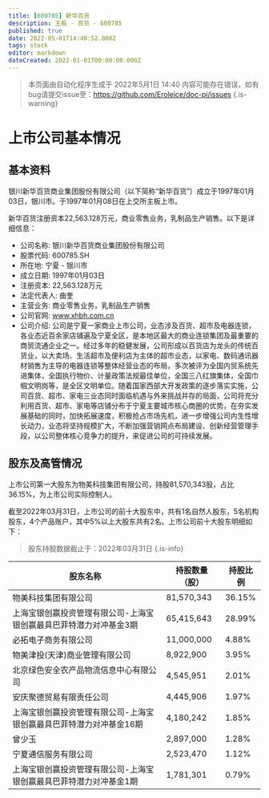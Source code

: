 ```yaml
---
title: [600785] 新华百货
description: 主板 - 百货 - 600785
published: true
date: 2022-05-01T14:40:52.000Z
tags: stock
editor: markdown
dateCreated: 2022-01-01T00:00:00.000Z
---
```


> 本页面由自动化程序生成于 2022年5月1日 14:40
> 内容可能存在错误，如有bug请提交issue至：https://github.com/Eroleice/doc-pi/issues
{.is-warning}

# 上市公司基本情况

## 基本资料

银川新华百货商业集团股份有限公司（以下简称“新华百货”）成立于1997年01月03日，银川市。于1997年01月08日在上交所主板上市。

新华百货注册资本22,563.128万元，商业零售业务，乳制品生产销售。以下是详细信息：

- 公司名称: 银川新华百货商业集团股份有限公司
- 股票代码: 600785.SH
- 所在地: 宁夏 - 银川市
- 成立日期: 1997年01月03日
- 注册资本: 22,563.128万元
- 法定代表人: 曲奎
- 主营业务: 商业零售业务，乳制品生产销售
- 公司官网: www.xhbh.com.cn
- 公司介绍: 公司是宁夏一家商业上市公司，业态涉及百货、超市及电器连锁，各业态近百余家店铺遍及宁夏全区，是本地区最大的商业连锁集团及最重要的商贸流通企业之一。经过多年的稳健发展，公司形成以百货店为龙头的传统百货业，以大卖场、生活超市及便利店为主体的超市业态，以家电、数码通讯器材销售为主导的电器连锁等整体经营业态的布局，多次被评为全国内贸系统先进集体，全国执行物价、计量政策法规最佳单位，全国三八红旗集体，全国巾帼文明岗等，是全区文明单位。随着国家西部大开发政策的逐步落实实施，公司百货、超市、家电三业态同时面临机遇与外来挑战并存的局面，公司将充分利用百货、超市、家电等店铺分布于宁夏主要城市核心商圈的优势，在夯实发展基础的同时，加快拓展速度，积极抢占市场先机，进一步增强公司内生性增长动力，业态将坚持规模扩大，不断加强营销网点布局建设、创新经营管理手段，以公司整体核心竞争力的提升，来促进公司的可持续发展。


## 股东及高管情况

上市公司第一大股东为物美科技集团有限公司，持股81,570,343股，占比36.15%，为上市公司实际控制人。

截至2022年03月31日，上市公司的前十大股东中，共有1名自然人股东，5名机构股东，4个产品账户，其中5%以上大股东共有2名。上市公司前十大股东明细如下：

> 股东持股数据截止于：2022年03月31日
{.is-info}

| 股东名称 | 持股数量（股） | 持股比例 |
| --- | --- | --- |
| 物美科技集团有限公司 | 81,570,343 | 36.15% |
| 上海宝银创赢投资管理有限公司-上海宝银创赢最具巴菲特潜力对冲基金3期 | 65,415,643 | 28.99% |
| 必拓电子商务有限公司 | 11,000,000 | 4.88% |
| 物美津投(天津)商业管理有限公司 | 8,922,900 | 3.95% |
| 北京绿色安全农产品物流信息中心有限公司 | 4,545,951 | 2.01% |
| 安庆聚德贸易有限责任公司 | 4,445,906 | 1.97% |
| 上海宝银创赢投资管理有限公司-上海宝银创赢最具巴菲特潜力对冲基金16期 | 4,180,242 | 1.85% |
| 曾少玉 | 2,897,000 | 1.28% |
| 宁夏通信服务有限公司 | 2,523,470 | 1.12% |
| 上海宝银创赢投资管理有限公司-上海宝银创赢最具巴菲特潜力对冲基金1期 | 1,781,301 | 0.79% |




